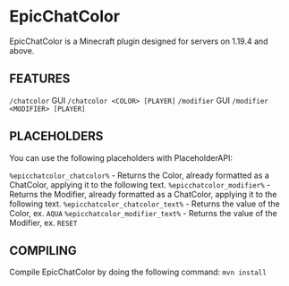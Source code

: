 # EpicChatColor
EpicChatColor is a Minecraft plugin designed for servers on 1.19.4 and above.

## FEATURES
`/chatcolor` GUI
`/chatcolor <COLOR> [PLAYER]`
`/modifier` GUI
`/modifier <MODIFIER> [PLAYER]`

## PLACEHOLDERS
You can use the following placeholders with PlaceholderAPI:

`%epicchatcolor_chatcolor%` - Returns the Color, already formatted as a ChatColor, applying it to the following text.
`%epicchatcolor_modifier%` - Returns the Modifier, already formatted as a ChatColor, applying it to the following text.
`%epicchatcolor_chatcolor_text%` - Returns the value of the Color, ex. `AQUA`
`%epicchatcolor_modifier_text%` - Returns the value of the Modifier, ex. `RESET`

## COMPILING
Compile EpicChatColor by doing the following command:
`mvn install`

